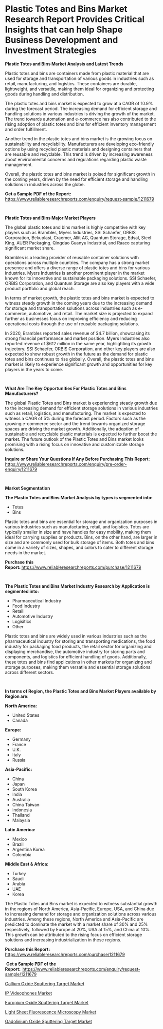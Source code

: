 <p><h1>Plastic Totes and Bins Market Research Report Provides Critical Insights that can help Shape Business Development and Investment Strategies</h1></p><p><strong>Plastic Totes and Bins Market Analysis and Latest Trends</strong></p>
<p><p>Plastic totes and bins are containers made from plastic material that are used for storage and transportation of various goods in industries such as retail, manufacturing, and logistics. These containers are durable, lightweight, and versatile, making them ideal for organizing and protecting goods during handling and distribution.</p><p>The plastic totes and bins market is expected to grow at a CAGR of 10.9% during the forecast period. The increasing demand for efficient storage and handling solutions in various industries is driving the growth of the market. The trend towards automation and e-commerce has also contributed to the rising adoption of plastic totes and bins for efficient inventory management and order fulfillment.</p><p>Another trend in the plastic totes and bins market is the growing focus on sustainability and recyclability. Manufacturers are developing eco-friendly options by using recycled plastic materials and designing containers that are reusable and recyclable. This trend is driven by increasing awareness about environmental concerns and regulations regarding plastic waste management.</p><p>Overall, the plastic totes and bins market is poised for significant growth in the coming years, driven by the need for efficient storage and handling solutions in industries across the globe.</p></p>
<p><strong>Get a Sample PDF of the Report:&nbsp;</strong> <a href="https://www.reliableresearchreports.com/enquiry/request-sample/1211679">https://www.reliableresearchreports.com/enquiry/request-sample/1211679</a></p>
<p>&nbsp;</p>
<p><strong>Plastic Totes and Bins Major Market Players</strong></p>
<p><p>The global plastic totes and bins market is highly competitive with key players such as Brambles, Myers Industries, SSI Schaefer, ORBIS Corporation, Bekuplast, Craemer, Allit AG, Quantum Storage, Edsal, Steel King, AUER Packaging, Qingdao Guanyu Industrial, and Raaco capturing significant market share. </p><p>Brambles is a leading provider of reusable container solutions with operations across multiple countries. The company has a strong market presence and offers a diverse range of plastic totes and bins for various industries. Myers Industries is another prominent player in the market known for its innovative and sustainable packaging solutions. SSI Schaefer, ORBIS Corporation, and Quantum Storage are also key players with a wide product portfolio and global reach.</p><p>In terms of market growth, the plastic totes and bins market is expected to witness steady growth in the coming years due to the increasing demand for storage and transportation solutions across industries such as e-commerce, automotive, and retail. The market size is projected to expand further as businesses focus on improving efficiency and reducing operational costs through the use of reusable packaging solutions.</p><p>In 2020, Brambles reported sales revenue of $4.7 billion, showcasing its strong financial performance and market position. Myers Industries also reported revenue of $612 million in the same year, highlighting its growth trajectory. SSI Schaefer, ORBIS Corporation, and other key players are also expected to show robust growth in the future as the demand for plastic totes and bins continues to rise globally. Overall, the plastic totes and bins market is likely to experience significant growth and opportunities for key players in the years to come.</p></p>
<p>&nbsp;</p>
<p><strong>What Are The Key Opportunities For Plastic Totes and Bins Manufacturers?</strong></p>
<p><p>The global Plastic Totes and Bins market is experiencing steady growth due to the increasing demand for efficient storage solutions in various industries such as retail, logistics, and manufacturing. The market is expected to witness a CAGR of 5% during the forecast period. Factors such as the growing e-commerce sector and the trend towards organized storage spaces are driving the market growth. Additionally, the adoption of sustainable and recyclable plastic materials is expected to further boost the market. The future outlook of the Plastic Totes and Bins market looks promising with a rising focus on innovative and customizable storage solutions.</p></p>
<p><strong>Inquire or Share Your Questions If Any Before Purchasing This Report:</strong> <a href="https://www.reliableresearchreports.com/enquiry/pre-order-enquiry/1211679">https://www.reliableresearchreports.com/enquiry/pre-order-enquiry/1211679</a></p>
<p>&nbsp;</p>
<p><strong>Market Segmentation</strong></p>
<p><strong>The Plastic Totes and Bins Market Analysis by types is segmented into:</strong></p>
<p><ul><li>Totes</li><li>Bins</li></ul></p>
<p><p>Plastic totes and bins are essential for storage and organization purposes in various industries such as manufacturing, retail, and logistics. Totes are typically smaller in size and have handles for easy mobility, making them ideal for carrying supplies or products. Bins, on the other hand, are larger in size and are commonly used for bulk storage of items. Both totes and bins come in a variety of sizes, shapes, and colors to cater to different storage needs in the market.</p></p>
<p><strong>Purchase this Report:&nbsp;</strong><a href="https://www.reliableresearchreports.com/purchase/1211679">https://www.reliableresearchreports.com/purchase/1211679</a></p>
<p>&nbsp;</p>
<p><strong>The Plastic Totes and Bins Market Industry Research by Application is segmented into:</strong></p>
<p><ul><li>Pharmaceutical Industry</li><li>Food Industry</li><li>Retail</li><li>Automotive Industry</li><li>Logisitics</li><li>Other</li></ul></p>
<p><p>Plastic totes and bins are widely used in various industries such as the pharmaceutical industry for storing and transporting medications, the food industry for packaging food products, the retail sector for organizing and displaying merchandise, the automotive industry for storing parts and components, and logistics for efficient handling of goods. Additionally, these totes and bins find applications in other markets for organizing and storage purposes, making them versatile and essential storage solutions across different sectors.</p></p>
<p>&nbsp;</p>
<p><strong>In terms of Region, the Plastic Totes and Bins Market Players available by Region are:</strong></p>
<p>
    <p> <strong> North America: </strong>
        <ul>
            <li>United States</li>
            <li>Canada</li>
        </ul>
        </p> 
    <p> <strong> Europe: </strong>
        <ul>
            <li>Germany</li>
            <li>France</li>
            <li>U.K.</li>
            <li>Italy</li>
            <li>Russia</li>
        </ul>
        </p> 
    <p> <strong> Asia-Pacific: </strong>
        <ul>
            <li>China</li>
            <li>Japan</li>
            <li>South Korea</li>
            <li>India</li>
            <li>Australia</li>
            <li>China Taiwan</li>
            <li>Indonesia</li>
            <li>Thailand</li>
            <li>Malaysia</li>
        </ul>
        </p> 
    <p> <strong> Latin America: </strong>
        <ul>
            <li>Mexico</li>
            <li>Brazil</li>
            <li>Argentina Korea</li>
            <li>Colombia</li>
        </ul>
        </p> 
    <p> <strong> Middle East & Africa: </strong>
        <ul>
            <li>Turkey</li>
            <li>Saudi</li>
            <li>Arabia</li>
            <li>UAE</li>
            <li>Korea</li>
        </ul>
    </p>
    </p>
<p><p>The Plastic Totes and Bins market is expected to witness substantial growth in the regions of North America, Asia-Pacific, Europe, USA, and China due to increasing demand for storage and organization solutions across various industries. Among these regions, North America and Asia-Pacific are predicted to dominate the market with a market share of 30% and 25% respectively, followed by Europe at 20%, USA at 15%, and China at 10%. This growth can be attributed to the rising focus on efficient storage solutions and increasing industrialization in these regions.</p></p>
<p><strong>Purchase this Report: </strong><a href="https://www.reliableresearchreports.com/purchase/1211679">https://www.reliableresearchreports.com/purchase/1211679</a></p>
<p>&nbsp;<strong>Get a Sample PDF of the Report:&nbsp;&nbsp;</strong><a href="https://www.reliableresearchreports.com/enquiry/request-sample/1211679">https://www.reliableresearchreports.com/enquiry/request-sample/1211679</a></p>
<p><strong></strong></p>
<p><p><a href="https://medium.com/@larryschmidt42/gallium-oxide-sputtering-target-market-the-key-to-successful-business-strategy-forecast-till-2031-76acb398c8ba">Gallium Oxide Sputtering Target Market</a></p><p><a href="https://github.com/JameTravis/Market-Research-Report-List-3/blob/main/ip-videophones-market.md">IP Videophones Market</a></p><p><a href="https://medium.com/@larryschmidt42/europium-oxide-sputtering-target-market-analysis-its-cagr-market-segmentation-and-global-industry-5a06ede076e5">Europium Oxide Sputtering Target Market</a></p><p><a href="https://github.com/lataunyatinikmelvin59ilbd0dv/Market-Research-Report-List-1/blob/main/light-sheet-fluorescence-microscopy-market.md">Light Sheet Fluorescence Microscopy Market</a></p><p><a href="https://medium.com/@larryschmidt42/gadolinium-oxide-sputtering-target-market-comprehensive-assessment-by-type-application-and-bdfbd571ad24">Gadolinium Oxide Sputtering Target Market</a></p></p>